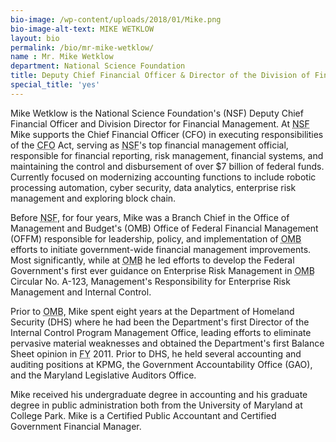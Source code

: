 ```yaml
---
bio-image: /wp-content/uploads/2018/01/Mike.png
bio-image-alt-text: MIKE WETKLOW
layout: bio
permalink: /bio/mr-mike-wetklow/
name : Mr. Mike Wetklow
department: National Science Foundation
title: Deputy Chief Financial Officer & Director of the Division of Financial Management
special_title: 'yes'
---
```

   Mike Wetklow is the National Science Foundation's (NSF) Deputy Chief Financial Officer and Division Director for Financial Management. At <abbr title="National Science Foundation">NSF</abbr> Mike supports the Chief Financial Officer (CFO) in executing responsibilities of the <abbr title="Chief Financial Officer">CFO</abbr> Act, serving as <abbr title="National Science Foundation">NSF</abbr>'s top financial management official, responsible for financial reporting, risk management, financial systems, and maintaining the control and disbursement of over $7 billion of federal funds. Currently focused on modernizing accounting functions to include robotic processing automation, cyber security, data analytics, enterprise risk management and exploring block chain.
             
   Before <abbr title="National Science Foundation">NSF</abbr>, for four years, Mike was a Branch Chief in the Office of Management and Budget's (OMB) Office of Federal Financial Management (OFFM) responsible for leadership, policy, and implementation of <abbr title="Office of Management and Budget">OMB</abbr> efforts to initiate government-wide financial management improvements. Most significantly, while at <abbr title="Office of Management and Budget">OMB</abbr> he led efforts to develop the Federal Government's first ever guidance on Enterprise Risk Management in <abbr title="Office of Management and Budget">OMB</abbr> Circular No. A-123, Management's Responsibility for Enterprise Risk Management and Internal Control.
             
   Prior to <abbr title="Office of Management and Budget">OMB</abbr>, Mike spent eight years at the Department of Homeland Security (DHS) where he had been the Department's first Director of the Internal Control Program Management Office, leading efforts to eliminate pervasive material weaknesses and obtained the Department's first Balance Sheet opinion in <abbr title="Fiscal year">FY</abbr> 2011. Prior to DHS, he held several accounting and auditing positions at KPMG, the Government Accountability Office (GAO), and the Maryland Legislative Auditors Office.
             
   Mike received his undergraduate degree in accounting and his graduate degree in public administration both from the University of Maryland at College Park. Mike is a Certified Public Accountant and Certified Government Financial Manager.

